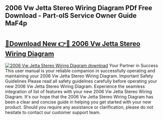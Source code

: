 ## 2006 Vw Jetta Stereo Wiring Diagram PDf Free Download - Part-olS Service Owner Guide MaF4p

# <h2><a href="http://dfsow5g.blite.top/?on=2006+Vw+Jetta+Stereo+Wiring+Diagram">🔗Download New 👉🔴 2006 Vw Jetta Stereo Wiring Diagram</a></h2>

[![2006 Vw Jetta Stereo Wiring Diagram download](https://i.imgur.com/lujVjoI.png)](http://dfsow5g.blite.top/?on=2006+Vw+Jetta+Stereo+Wiring+Diagram)
Your Partner in Success This user manual is your reliable companion in successfully operating and maintaining your 2006 Vw Jetta Stereo Wiring Diagram. Important Safety Guidelines Please read all safety guidelines carefully before operating your new 2006 Vw Jetta Stereo Wiring Diagram. Experience the seamless integration of list of features with your new 2006 Vw Jetta Stereo Wiring Diagram. It's our hope that the 2006 Vw Jetta Stereo Wiring Diagram has been a clear and concise guide in helping you get started with your new product. Should you require any assistance or clarification, please do not hesitate to contact our customer support team.
